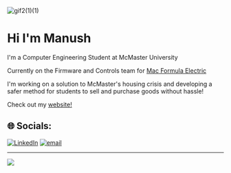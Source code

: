![gif2(1)(1)](https://github.com/user-attachments/assets/cc177555-ef8b-4f97-9406-51080fb5ae91)


# Hi I'm Manush
I'm a Computer Engineering Student at McMaster University

Currently on the Firmware and Controls team for [Mac Formula Electric](https://macformularacing.com/)

I'm working on a solution to McMaster's housing crisis and developing a safer method for students to sell and purchase goods without hassle!

Check out my [website!](https://manushpatell.github.io/manush-portfolio/)

## 🌐 Socials:
[![LinkedIn](https://img.shields.io/badge/LinkedIn-%230077B5.svg?logo=linkedin&logoColor=white)](https://linkedin.com/in/https://www.linkedin.com/in/manushp/) [![email](https://img.shields.io/badge/Email-D14836?logo=gmail&logoColor=white)](mailto:patem258@mcmaster.ca) 


---
[![](https://visitcount.itsvg.in/api?id=ManushPatell&icon=0&color=0)](https://visitcount.itsvg.in)

<!-- Proudly created with GPRM ( https://gprm.itsvg.in ) -->
